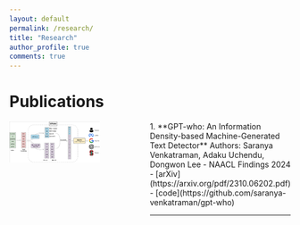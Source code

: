 ```yaml
---
layout: default
permalink: /research/
title: "Research"
author_profile: true
comments: true
---
```


# Publications 

<div style="display: flex;">

<!-- Image on Left Half -->
<div style="flex: 1;">
    <img src="images/pipeline_gptwho.png" alt="Image Description" style="width: 70%;">
</div>

<!-- Publications List -->
<div style="flex: 1; margin-left: 20px;">
    1. **GPT-who: An Information Density-based Machine-Generated Text Detector**
       Authors: Saranya Venkatraman, Adaku Uchendu, Dongwon Lee
       - NAACL Findings 2024
       - [arXiv](https://arxiv.org/pdf/2310.06202.pdf)
       - [code](https://github.com/saranya-venkatraman/gpt-who)
    <hr>
</div>

</div>
